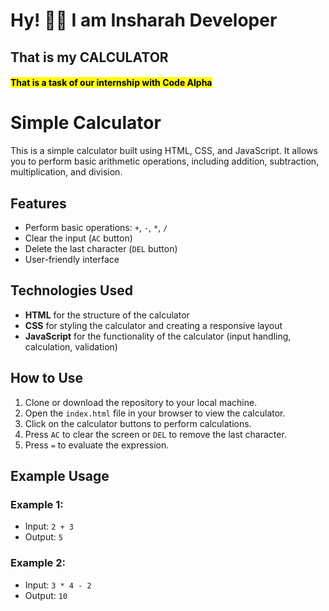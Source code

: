 <h1>Hy! 👋🏻 I am Insharah Developer</h1>
<h2>That is my <b>CALCULATOR</b></h2>
<h4><mark>That is a task of our internship with <b>Code Alpha</b></mark></h4>

# Simple Calculator

This is a simple calculator built using HTML, CSS, and JavaScript. It allows you to perform basic arithmetic operations, including addition, subtraction, multiplication, and division.

## Features

- Perform basic operations: `+`, `-`, `*`, `/`
- Clear the input (`AC` button)
- Delete the last character (`DEL` button)
- User-friendly interface

## Technologies Used

- **HTML** for the structure of the calculator
- **CSS** for styling the calculator and creating a responsive layout
- **JavaScript** for the functionality of the calculator (input handling, calculation, validation)

## How to Use

1. Clone or download the repository to your local machine.
2. Open the `index.html` file in your browser to view the calculator.
3. Click on the calculator buttons to perform calculations.
4. Press `AC` to clear the screen or `DEL` to remove the last character.
5. Press `=` to evaluate the expression.

## Example Usage

### Example 1:
- Input: `2 + 3`
- Output: `5`

### Example 2:
- Input: `3 * 4 - 2`
- Output: `10`

